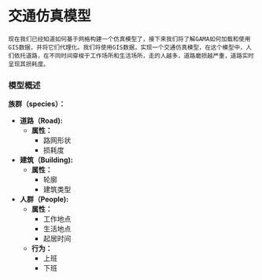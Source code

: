 # 交通仿真模型

    现在我们已经知道如何基于网格构建一个仿真模型了，接下来我们将了解GAMA如何加载和使用GIS数据，并将它们代理化。我们将使用GIS数据，实现一个交通仿真模型，在这个模型中，人们依托道路，在不同时间穿梭于工作场所和生活场所，走的人越多，道路磨损越严重，道路实时呈现其损耗度。

### 模型概述

**族群（species）：**

* **道路（Road\):**
  * **属性：**
    * 路网形状
    * 损耗度
* **建筑（Building\):**
  * **属性：**
    * 轮廓
    * 建筑类型
* **人群（People\):**
  * **属性：**
    * 工作地点
    * 生活地点
    * 起居时间
  * **行为：**
    * 上班
    * 下班



